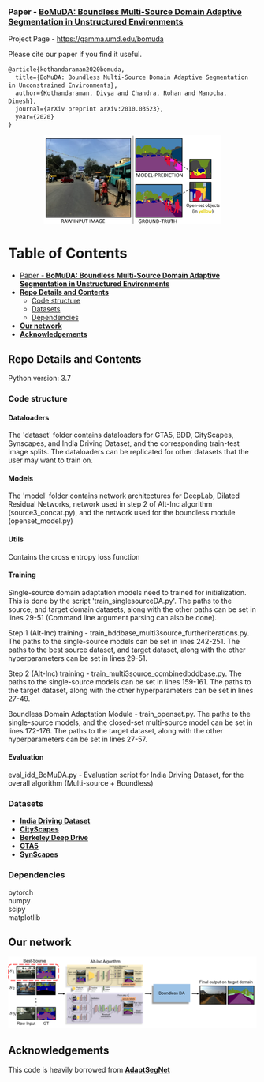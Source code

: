 ### Paper - [**BoMuDA: Boundless Multi-Source Domain Adaptive Segmentation in Unstructured Environments**](https://arxiv.org/abs/2010.03523)

Project Page - https://gamma.umd.edu/bomuda

Please cite our paper if you find it useful.

```
@article{kothandaraman2020bomuda,
  title={BoMuDA: Boundless Multi-Source Domain Adaptive Segmentation in Unconstrained Environments},
  author={Kothandaraman, Divya and Chandra, Rohan and Manocha, Dinesh},
  journal={arXiv preprint arXiv:2010.03523},
  year={2020}
}
```

<p align="center">
<img src="figures/cover.png" width="360">
</p>

Table of Contents
=================

  * [Paper - <a href="https://arxiv.org/abs/2010.03523" rel="nofollow"><strong>BoMuDA: Boundless Multi-Source Domain Adaptive Segmentation in Unstructured Environments</strong></a>](#paper---BoMuDA-Boundless-Multi-Source-Domain-Adaptive-Segmentation-in-Unstructured-Environments)
  * [**Repo Details and Contents**](#repo-details-and-contents)
     * [Code structure](#code-structure)
     * [Datasets](#datasets)
     * [Dependencies](#dependencies)
  * [**Our network**](#our-network)
  * [**Acknowledgements**](#acknowledgements)

## Repo Details and Contents
Python version: 3.7

### Code structure
#### Dataloaders <br>
The 'dataset' folder contains dataloaders for GTA5, BDD, CityScapes, Synscapes, and India Driving Dataset, and the corresponding train-test image splits. The dataloaders can be replicated for other datasets that the user may want to train on.
#### Models
The 'model' folder contains network architectures for DeepLab, Dilated Residual Networks, network used in step 2 of Alt-Inc algorithm (source3_concat.py), and the network used for the boundless module (openset_model.py)
#### Utils
Contains the cross entropy loss function
#### Training
Single-source domain adaptation models need to trained for initialization. This is done by the script 'train_singlesourceDA.py'. The paths to the source, and target domain datasets, along with the other paths can be set in lines 29-51 (Command line argument parsing can also be done). <br>

Step 1 (Alt-Inc) training - train_bddbase_multi3source_furtheriterations.py. The paths to the single-source models can be set in lines 242-251. The paths to the best source dataset, and target dataset, along with the other hyperparameters can be set in lines 29-51.

Step 2 (Alt-Inc) training - train_multi3source_combinedbddbase.py. The paths to the single-source models can be set in lines 159-161. The paths to the target dataset, along with the other hyperparameters can be set in lines 27-49.

Boundless Domain Adaptation Module - train_openset.py. The paths to the single-source models, and the closed-set multi-source model can be set in lines 172-176. The paths to the target dataset, along with the other hyperparameters can be set in lines 27-57.

#### Evaluation
eval_idd_BoMuDA.py - Evaluation script for India Driving Dataset, for the overall algorithm (Multi-source + Boundless)<br>

### Datasets
* [**India Driving Dataset**](https://idd.insaan.iiit.ac.in/) 
* [**CityScapes**](https://www.cityscapes-dataset.com/) 
* [**Berkeley Deep Drive**](https://bdd-data.berkeley.edu/) 
* [**GTA5**](https://download.visinf.tu-darmstadt.de/data/from_games/) 
* [**SynScapes**](https://7dlabs.com/synscapes-overview) 

### Dependencies
pytorch <br>
numpy <br>
scipy <br>
matplotlib <br>

## Our network

<p align="center">
<img src="overview.png">
</p>

## Acknowledgements

This code is heavily borrowed from [**AdaptSegNet**](https://github.com/wasidennis/AdaptSegNet)
